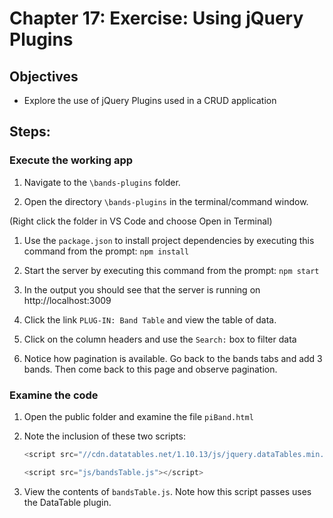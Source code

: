 # Chapter 17: Exercise: Using jQuery Plugins
## Objectives
* Explore the use of jQuery Plugins used in a CRUD application 

## Steps:

### Execute the working app
1. Navigate to the `\bands-plugins` folder.

1. Open the directory `\bands-plugins` in the terminal/command window.

(Right click the folder in VS Code and choose Open in Terminal)

1. Use the `package.json` to install project dependencies by executing this command from the prompt:   `npm install`

1. Start the server by executing this command from the prompt: `npm start`

1. In the output you should see that the server is running on http://localhost:3009

1. Click the link `PLUG-IN: Band Table` and view the table of data.

1. Click on the column headers and use the `Search:` box to filter data

1. Notice how pagination is available. Go back to the bands tabs and add 3 bands. Then come back to this page and observe pagination.


### Examine the code
1. Open the public folder and examine the file `piBand.html`

1. Note the inclusion of these two scripts:
    ```javascript
    <script src="//cdn.datatables.net/1.10.13/js/jquery.dataTables.min.js"></script>

    <script src="js/bandsTable.js"></script>
    ```
1. View the contents of `bandsTable.js`. Note how this script passes uses the DataTable plugin.


